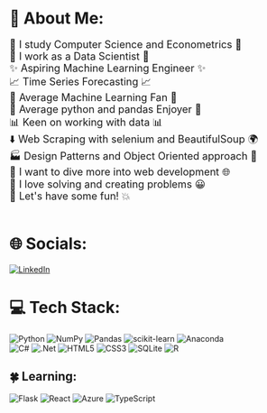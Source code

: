 # 💫 About Me:
<div style="font-size: 18px">
🔭 I study Computer Science and Econometrics 🔭<br>
🧪 I work as a Data Scientist 🧪<br>
✨ Aspiring Machine Learning Engineer ✨<br>
📈 Time Series Forecasting 📈<br>
💪 Average Machine Learning Fan 💪<br>
🐍 Average python and pandas Enjoyer 🐼<br>
📊 Keen on working with data 📊<br>
⬇️ Web Scraping with selenium and BeautifulSoup 🌍<br>
🏭 Design Patterns and Object Oriented approach 🌉<br>
🌱 I want to dive more into web development 🌐<br>
🔧 I love solving and creating problems 😀<br>
🍻 Let's have some fun! 💥<br>
</div>

<br>

# 🌐 Socials:
[![LinkedIn](https://img.shields.io/badge/LinkedIn-%230077B5.svg?logo=linkedin&logoColor=white)](https://linkedin.com/in/wojciech-seweryn) 


# 💻 Tech Stack:
 ![Python](https://img.shields.io/badge/python-3670A0?style=for-the-badge&logo=python&logoColor=ffdd54) 
 ![NumPy](https://img.shields.io/badge/numpy-%23013243.svg?style=for-the-badge&logo=numpy&logoColor=white)
 ![Pandas](https://img.shields.io/badge/pandas-%23150458.svg?style=for-the-badge&logo=pandas&logoColor=white)
 ![scikit-learn](https://img.shields.io/badge/scikit--learn-%23F7931E.svg?style=for-the-badge&logo=scikit-learn&logoColor=white)
 ![Anaconda](https://img.shields.io/badge/Anaconda-%2344A833.svg?style=for-the-badge&logo=anaconda&logoColor=white)<br> 
 ![C#](https://img.shields.io/badge/c%23-%23239120.svg?style=for-the-badge&logo=c-sharp&logoColor=white)
 ![.Net](https://img.shields.io/badge/.NET-5C2D91?style=for-the-badge&logo=.net&logoColor=white)
 ![HTML5](https://img.shields.io/badge/html5-%23E34F26.svg?style=for-the-badge&logo=html5&logoColor=white)
 ![CSS3](https://img.shields.io/badge/css3-%231572B6.svg?style=for-the-badge&logo=css3&logoColor=white)
 ![SQLite](https://img.shields.io/badge/sqlite-%2307405e.svg?style=for-the-badge&logo=sqlite&logoColor=white)
 ![R](https://img.shields.io/badge/r-%23276DC3.svg?style=for-the-badge&logo=r&logoColor=white)
 <br>

 ## 🍀 Learning:
 ![Flask](https://img.shields.io/badge/flask-%23000.svg?style=for-the-badge&logo=flask&logoColor=white)
 ![React](https://img.shields.io/badge/react-%2320232a.svg?style=for-the-badge&logo=react&logoColor=%2361DAFB)
 ![Azure](https://img.shields.io/badge/azure-%230072C6.svg?style=for-the-badge&logo=azure-devops&logoColor=white)
 ![TypeScript](https://img.shields.io/badge/typescript-%23007ACC.svg?style=for-the-badge&logo=typescript&logoColor=white)

